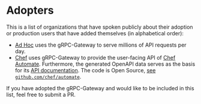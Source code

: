 # Adopters

This is a list of organizations that have spoken publicly about their adoption or
production users that have added themselves (in alphabetical order):

* [Ad Hoc](http://adhocteam.us/) uses the gRPC-Gateway to serve millions of
    API requests per day.
* [Chef](https://www.chef.io/) uses gRPC-Gateway to provide the user-facing
    API of [Chef Automate](https://automate.chef.io/). Furthermore, the generated
    OpenAPI data serves as the basis for its [API documentation](https://automate.chef.io/docs/api/).
    The code is Open Source, [see `github.com/chef/automate`](https://github.com/chef/automate).

If you have adopted the gRPC-Gateway and would like to be included in this list,
feel free to submit a PR.
